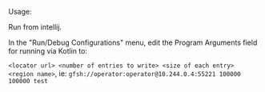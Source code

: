 Usage:

Run from intellij.

In the "Run/Debug Configurations" menu, edit the Program Arguments field for running via Kotlin to:

`<locator url> <number of entries to write> <size of each entry> <region name>`, ie:
`gfsh://operator:operator@10.244.0.4:55221 100000 100000 test`
